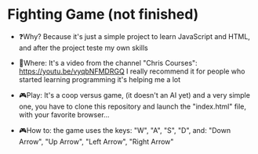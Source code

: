 # Fighting Game (not finished)

- ❓Why? Because it's just a simple project to learn JavaScript and HTML, and after the project teste my own skills

- 🐛Where: It's a video from the channel "Chris Courses": https://youtu.be/vyqbNFMDRGQ I really recommend it for people who started learning programming it's helping me a lot

- 🎮Play: It's a coop versus game, (it doesn't an AI yet) and a very simple one, you have to clone this repository and launch the "index.html" file, with your favorite browser... 

- 🎮How to: the game uses the keys: "W", "A", "S", "D", and: "Down Arrow", "Up Arrow", "Left Arrow", "Right Arrow"

